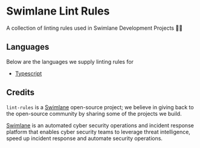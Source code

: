 # Swimlane Lint Rules
A collection of linting rules used in Swimlane Development Projects 📏🐼

## Languages
Below are the languages we supply linting rules for

- [Typescript](Typescript/README.md)

## Credits
`lint-rules` is a [Swimlane](http://swimlane.com) open-source project; we
believe in giving back to the open-source community by sharing some of the
projects we build.

[Swimlane](http://www.swimlane.com) is an automated cyber security operations and incident response
platform that enables cyber security teams to leverage threat intelligence,
speed up incident response and automate security operations.
